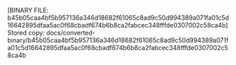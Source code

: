 [BINARY FILE: b45b05caa4bf5b957136a346d18682f61065c8ad9c50d994389a071fa01c5d16642895dfaa5ac0f68cbadf674b6b8ca2fabcec348fffde0307002c58ca4b]
Stored copy: docs/converted-binary/b45b05caa4bf5b957136a346d18682f61065c8ad9c50d994389a071fa01c5d16642895dfaa5ac0f68cbadf674b6b8ca2fabcec348fffde0307002c58ca4b
